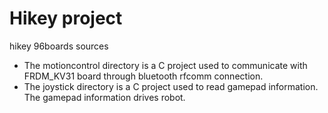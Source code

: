 # Hikey project
hikey 96boards sources
- The motioncontrol directory is a C project used to communicate with FRDM_KV31 board through bluetooth rfcomm connection.
- The joystick directory is a C project used to read gamepad information. The gamepad information drives robot.
